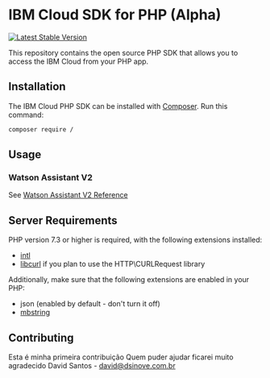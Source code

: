 # IBM Cloud SDK for PHP (Alpha)

[![Latest Stable Version](https://img.shields.io/badge/Alpha-0.0.0-red.svg)](https://packagist.org/packages/)

This repository contains the open source PHP SDK that allows you to access the IBM Cloud from your PHP app.

## Installation

The IBM Cloud PHP SDK can be installed with [Composer](https://getcomposer.org/). Run this command:
```sh
composer require /
```

## Usage

### Watson Assistant V2
See [Watson Assistant V2 Reference](https://github.com/dsi9/IbmCloud/blob/master/watson_assistant_v2.md) 

## Server Requirements

PHP version 7.3 or higher is required, with the following extensions installed: 


- [intl](http://php.net/manual/en/intl.requirements.php)
- [libcurl](http://php.net/manual/en/curl.requirements.php) if you plan to use the HTTP\CURLRequest library

Additionally, make sure that the following extensions are enabled in your PHP:

- json (enabled by default - don't turn it off)
- [mbstring](http://php.net/manual/en/mbstring.installation.php)

## Contributing
Esta é minha primeira contribuição 
Quem puder ajudar ficarei muito agradecido
David Santos - david@dsinove.com.br